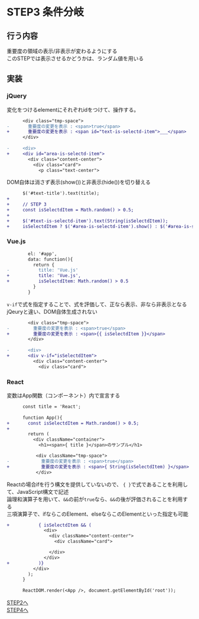 # STEP3 条件分岐

## 行う内容

重要度の領域の表示/非表示が変わるようにする  
このSTEPでは表示させるかどうかは、ランダム値を用いる

## 実装
### jQuery
変化をつけるelementにそれぞれidをつけて、操作する。

```diff
      <div class="tmp-space">
-       重要度の変更を表示 : <span>true</span>
+       重要度の変更を表示 : <span id="text-is-selectd-item">___</span>
      </div>
 
-     <div>
+     <div id="area-is-selectd-item">
        <div class="content-center">
          <div class="card">
            <p class="text-center">
```

DOM自体は消さず表示(show())と非表示(hide())を切り替える
```diff
      $('#text-title').text(title);
+
+     // STEP 3
+     const isSelectdItem = Math.random() > 0.5;
+
+     $('#text-is-selectd-item').text(String(isSelectdItem));
+     isSelectdItem ? $('#area-is-selectd-item').show() : $('#area-is-selectd-item').hide();
```

### Vue.js
```diff
        el: '#app',
        data: function(){
          return {
-           title: 'Vue.js'
+           title: 'Vue.js',
+           isSelectdItem: Math.random() > 0.5
          }
        }
```

`v-if`で式を指定することで、式を評価して、正なら表示、非なら非表示となる  
jQeuryと違い、DOM自体生成されない
```diff
        <div class="tmp-space">
-         重要度の変更を表示 : <span>true</span>
+         重要度の変更を表示 : <span>{{ isSelectdItem }}</span>
        </div>
 
-       <div>
+       <div v-if="isSelectdItem">
          <div class="content-center">
            <div class="card">
```
### React
変数はApp関数（コンポーネント）内で宣言する
```diff
      const title = 'React';
    
      function App(){
+       const isSelectdItem = Math.random() > 0.5;
+     
        return (
          <div className="container">
            <h1><span>{ title }</span>のサンプル</h1>
```

```diff
           <div className="tmp-space">
-            重要度の変更を表示 : <span>true</span>
+            重要度の変更を表示 : <span>{ String(isSelectdItem) }</span>
           </div>
```

Reactの場合ifを行う構文を提供していないので、
`{ }`で式であることを利用して、JavaScript構文で記述  
論理和演算子を用いて、`&&`の前が`true`なら、`&&`の後が評価されることを利用する  
三項演算子で、ifならこのElement、elseならこのElementといった指定も可能
```diff
+           { isSelectdItem && (
              <div>
                <div className="content-center">
                  <div className="card">
```

```diff
                </div>
              </div>
+           )}
          </div>
        );
      }
    
      ReactDOM.render(<App />, document.getElementById('root'));
```

[STEP2へ](step2.md)  
[STEP4へ](step4.md)  
